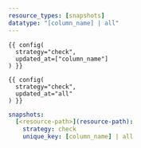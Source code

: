 ```yaml
---
resource_types: [snapshots]
datatype: "[column_name] | all"
---
```

<File name='snapshots/<filename>.sql'>

```jinja2
{{ config(
  strategy="check",
  updated_at=["column_name"]
) }}

```

</File>

<File name='snapshots/<filename>.sql'>

```jinja2
{{ config(
  strategy="check",
  updated_at="all"
) }}

```

</File>

<File name='dbt_project.yml'>

```yml
snapshots:
  [<resource-path>](resource-path):
    strategy: check
    unique_key: [column_name] | all

```

</File>
